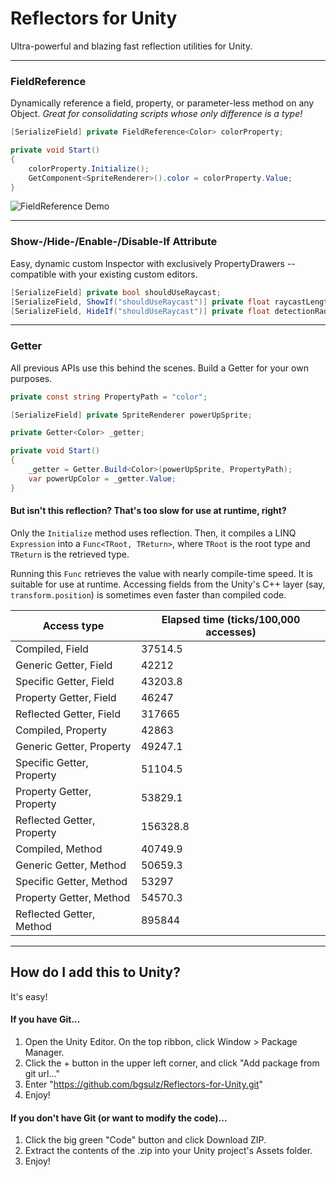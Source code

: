 # Reflectors for Unity
Ultra-powerful and blazing fast reflection utilities for Unity.

***

### FieldReference
Dynamically reference a field, property, or parameter-less method on any Object.
_Great for consolidating scripts whose only difference is a type!_

```cs
[SerializeField] private FieldReference<Color> colorProperty;

private void Start()
{
    colorProperty.Initialize();
    GetComponent<SpriteRenderer>().color = colorProperty.Value;
} 
```

![FieldReference Demo](https://user-images.githubusercontent.com/38191432/166614302-946f456a-b880-408d-8c10-3b3b4c195ac6.gif)

***

### Show-/Hide-/Enable-/Disable-If Attribute
Easy, dynamic custom Inspector with exclusively PropertyDrawers -- compatible with your existing custom editors.

```cs
[SerializeField] private bool shouldUseRaycast;
[SerializeField, ShowIf("shouldUseRaycast")] private float raycastLength;
[SerializeField, HideIf("shouldUseRaycast")] private float detectionRadius;
```

***

### Getter
All previous APIs use this behind the scenes. Build a Getter for your own purposes.

```cs
private const string PropertyPath = "color";

[SerializeField] private SpriteRenderer powerUpSprite;

private Getter<Color> _getter;

private void Start()
{
    _getter = Getter.Build<Color>(powerUpSprite, PropertyPath);
    var powerUpColor = _getter.Value;
}
```

#### But isn't this reflection? That's too slow for use at runtime, right?
Only the `Initialize` method uses reflection. Then, it compiles a LINQ `Expression` into a `Func<TRoot, TReturn>`, where `TRoot` is the root type and `TReturn` is the retrieved type.

Running this `Func` retrieves the value with nearly compile-time speed. It is suitable for use at runtime. Accessing fields from the Unity's C++ layer (say, `transform.position`) is sometimes even faster than compiled code.

| Access type | Elapsed time (ticks/100,000 accesses) |
| - | - |
| Compiled, Field | 37514.5 |
| Generic Getter, Field | 42212 |
| Specific Getter, Field | 43203.8 |
| Property Getter, Field | 46247 |
| Reflected Getter, Field | 317665 |
| Compiled, Property | 42863 |
| Generic Getter, Property | 49247.1 |
| Specific Getter, Property | 51104.5 |
| Property Getter, Property | 53829.1 |
| Reflected Getter, Property | 156328.8 |
| Compiled, Method | 40749.9 |
| Generic Getter, Method | 50659.3 |
| Specific Getter, Method | 53297 |
| Property Getter, Method | 54570.3 |
| Reflected Getter, Method | 895844 |

***

## How do I add this to Unity?
It's easy!

#### If you have Git...
1. Open the Unity Editor. On the top ribbon, click Window > Package Manager.
2. Click the + button in the upper left corner, and click "Add package from git url..."
3. Enter "https://github.com/bgsulz/Reflectors-for-Unity.git"
4. Enjoy!

#### If you don't have Git (or want to modify the code)...
1. Click the big green "Code" button and click Download ZIP.
2. Extract the contents of the .zip into your Unity project's Assets folder.
3. Enjoy!
